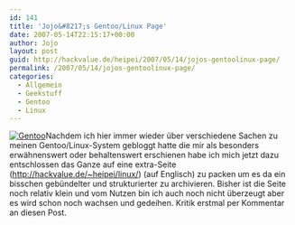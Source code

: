 ```yaml
---
id: 141
title: 'Jojo&#8217;s Gentoo/Linux Page'
date: 2007-05-14T22:15:17+00:00
author: Jojo
layout: post
guid: http://hackvalue.de/heipei/2007/05/14/jojos-gentoolinux-page/
permalink: /2007/05/14/jojos-gentoolinux-page/
categories:
  - Allgemein
  - Geekstuff
  - Gentoo
  - Linux
---
```

[<img src="http://hackvalue.de/~heipei/linux/gentoo.png" alt="Gentoo" class="alignleft" />](http://hackvalue.de/~heipei/linux/)Nachdem ich hier immer wieder über verschiedene Sachen zu meinen Gentoo/Linux-System gebloggt hatte die mir als besonders erwähnenswert oder behaltenswert erschienen habe ich mich jetzt dazu entschlossen das Ganze auf eine extra-Seite (<http://hackvalue.de/~heipei/linux/>) (auf Englisch) zu packen um es da ein bisschen gebündelter und strukturierter zu archivieren. Bisher ist die Seite noch relativ klein und vom Nutzen bin ich auch noch nicht überzeugt aber es wird schon noch wachsen und gedeihen. Kritik erstmal per Kommentar an diesen Post.
